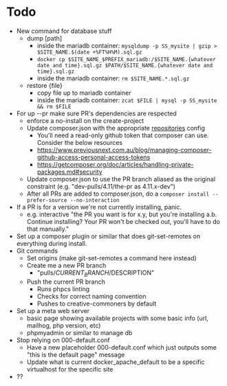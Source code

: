 # Todo

- New command for database stuff
  - dump [path]
    - inside the mariadb container: `mysqldump -p SS_mysite | gzip > $SITE_NAME.$(date +%FT%H%M).sql.gz`
    - `docker cp $SITE_NAME_$PREFIX_mariadb:/$SITE_NAME.{whatever date and time}.sql.gz $PATH/$SITE_NAME.{whatever date and time}.sql.gz`
    - inside the mariadb container: `rm $SITE_NAME.*.sql.gz`
  - restore {file}
    - copy file up to mariadb container
    - inside the mariadb container: `zcat $FILE | mysql -p SS_mysite && rm $FILE`
- For up --pr make sure PR's dependencies are respected
  - enforce a no-install on the create-project
  - Update composer.json with the appropriate [repositories](https://getcomposer.org/doc/05-repositories.md#vcs) config
    - You'll need a read-only github token that composer can use. Consider the below resources
    - https://www.previousnext.com.au/blog/managing-composer-github-access-personal-access-tokens
    - https://getcomposer.org/doc/articles/handling-private-packages.md#security
  - Update composer.json to use the PR branch aliased as the original constraint (e.g. "dev-pulls/4.11/the-pr as 4.11.x-dev")
  - After all PRs are added to composer.json, do a `composer install --prefer-source --no-interaction`
- If a PR is for a version we're not currently installing, panic.
  - e.g. interactive "the PR you want is for x.y, but you're installing a.b. Continue installing? Your PR won't be checked out, you'll have to do that manually."
- Set up a composer plugin or similar that does git-set-remotes on everything during install.
- Git commands
  - Set origins (make git-set-remotes a command here instead)
  - Create me a new PR branch
    - "pulls/$CURRENT_BRANCH/$DESCRIPTION"
  - Push the current PR branch
    - Runs phpcs linting
    - Checks for correct naming convention
    - Pushes to creative-commoners by default
- Set up a meta web server
  - basic page showing available projects with some basic info (url, mailhog, php version, etc)
  - phpmyadmin or similar to manage db
- Stop relying on 000-default.conf
  - Have a new placeholder 000-default.conf which just outputs some "this is the default page" message
  - Update what is current docker_apache_default to be a specific virtualhost for the specific site
- ??
